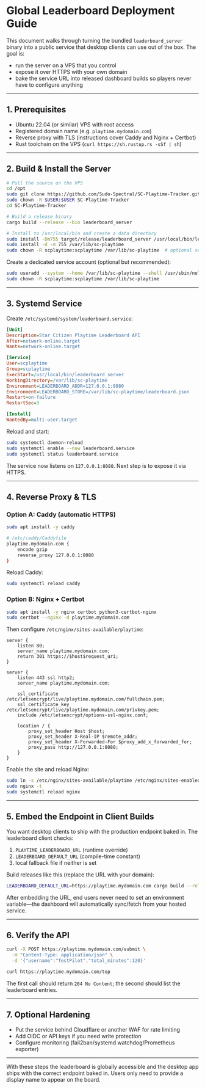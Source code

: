 # Global Leaderboard Deployment Guide

This document walks through turning the bundled `leaderboard_server` binary into a public service that desktop clients can use out of the box. The goal is:

- run the server on a VPS that you control
- expose it over HTTPS with your own domain
- bake the service URL into released dashboard builds so players never have to configure anything

---

## 1. Prerequisites

- Ubuntu 22.04 (or similar) VPS with root access
- Registered domain name (e.g. `playtime.mydomain.com`)
- Reverse proxy with TLS (instructions cover Caddy and Nginx + Certbot)
- Rust toolchain on the VPS (`curl https://sh.rustup.rs -sSf | sh`)

---

## 2. Build & Install the Server

```bash
# Pull the source on the VPS
cd /opt
sudo git clone https://github.com/Sudo-Spectral/SC-Playtime-Tracker.git
sudo chown -R $USER:$USER SC-Playtime-Tracker
cd SC-Playtime-Tracker

# Build a release binary
cargo build --release --bin leaderboard_server

# Install to /usr/local/bin and create a data directory
sudo install -Dm755 target/release/leaderboard_server /usr/local/bin/leaderboard_server
sudo install -d -m 755 /var/lib/sc-playtime
sudo chown -R scplaytime:scplaytime /var/lib/sc-playtime  # optional service user (see below)
```

Create a dedicated service account (optional but recommended):

```bash
sudo useradd --system --home /var/lib/sc-playtime --shell /usr/sbin/nologin scplaytime
sudo chown -R scplaytime:scplaytime /var/lib/sc-playtime
```

---

## 3. Systemd Service

Create `/etc/systemd/system/leaderboard.service`:

```ini
[Unit]
Description=Star Citizen Playtime Leaderboard API
After=network-online.target
Wants=network-online.target

[Service]
User=scplaytime
Group=scplaytime
ExecStart=/usr/local/bin/leaderboard_server
WorkingDirectory=/var/lib/sc-playtime
Environment=LEADERBOARD_ADDR=127.0.0.1:8080
Environment=LEADERBOARD_STORE=/var/lib/sc-playtime/leaderboard.json
Restart=on-failure
RestartSec=3

[Install]
WantedBy=multi-user.target
```

Reload and start:

```bash
sudo systemctl daemon-reload
sudo systemctl enable --now leaderboard.service
sudo systemctl status leaderboard.service
```

The service now listens on `127.0.0.1:8080`. Next step is to expose it via HTTPS.

---

## 4. Reverse Proxy & TLS

### Option A: Caddy (automatic HTTPS)

```bash
sudo apt install -y caddy

# /etc/caddy/Caddyfile
playtime.mydomain.com {
    encode gzip
    reverse_proxy 127.0.0.1:8080
}
```

Reload Caddy:

```bash
sudo systemctl reload caddy
```

### Option B: Nginx + Certbot

```bash
sudo apt install -y nginx certbot python3-certbot-nginx
sudo certbot --nginx -d playtime.mydomain.com
```

Then configure `/etc/nginx/sites-available/playtime`:

```nginx
server {
    listen 80;
    server_name playtime.mydomain.com;
    return 301 https://$host$request_uri;
}

server {
    listen 443 ssl http2;
    server_name playtime.mydomain.com;

    ssl_certificate /etc/letsencrypt/live/playtime.mydomain.com/fullchain.pem;
    ssl_certificate_key /etc/letsencrypt/live/playtime.mydomain.com/privkey.pem;
    include /etc/letsencrypt/options-ssl-nginx.conf;

    location / {
        proxy_set_header Host $host;
        proxy_set_header X-Real-IP $remote_addr;
        proxy_set_header X-Forwarded-For $proxy_add_x_forwarded_for;
        proxy_pass http://127.0.0.1:8080;
    }
}
```

Enable the site and reload Nginx:

```bash
sudo ln -s /etc/nginx/sites-available/playtime /etc/nginx/sites-enabled/
sudo nginx -t
sudo systemctl reload nginx
```

---

## 5. Embed the Endpoint in Client Builds

You want desktop clients to ship with the production endpoint baked in. The leaderboard client checks:

1. `PLAYTIME_LEADERBOARD_URL` (runtime override)
2. `LEADERBOARD_DEFAULT_URL` (compile-time constant)
3. local fallback file if neither is set

Build releases like this (replace the URL with your domain):

```bash
LEADERBOARD_DEFAULT_URL=https://playtime.mydomain.com cargo build --release --bin dashboard
```

After embedding the URL, end users never need to set an environment variable—the dashboard will automatically sync/fetch from your hosted service.

---

## 6. Verify the API

```bash
curl -X POST https://playtime.mydomain.com/submit \
  -H "Content-Type: application/json" \
  -d '{"username":"TestPilot","total_minutes":120}'

curl https://playtime.mydomain.com/top
```

The first call should return `204 No Content`; the second should list the leaderboard entries.

---

## 7. Optional Hardening

- Put the service behind Cloudflare or another WAF for rate limiting
- Add OIDC or API keys if you need write protection
- Configure monitoring (fail2ban/systemd watchdog/Prometheus exporter)

---

With these steps the leaderboard is globally accessible and the desktop app ships with the correct endpoint baked in. Users only need to provide a display name to appear on the board.
